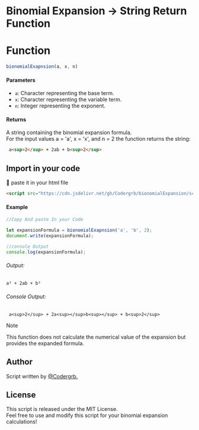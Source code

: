 # Binomial Expansion -> String Return Function


# Function 
```javascript
bionomialExapnsion(a, x, n)
```

#### Parameters
- `a`: Character representing the base term.
- `x`: Character representing the variable term.
- `n`: Integer representing the exponent.

#### Returns
A string containing the binomial expansion formula. <br>
For the input values a = 'a', x = 'x', and n = 2
the function returns the string:
```html
 a<sup>2</sup> + 2ab + b<sup>2</sup>
````
## Import in your code
:pushpin: paste it in your html file
```html
<script src="https://cdn.jsdelivr.net/gh/Codergrb/bionomialExpansion/script.js"></script>
```
#### Example

```javascript
//Copy And paste In your Code

let expansionFormula = bionomialExapnsion('a', 'b', 2);
document.write(expansionFormula);

//console Output
console.log(expansionFormula);
```
###### Output: 
```html 
a² + 2ab + b²
```
###### Console Output:
```
 a<sup>2</sup> + 2a<sup></sup>b<sup></sup> + b<sup>2</sup>
```
> [!Note]
 >This function does not calculate the numerical value of the expansion but provides the expanded formula.
## Author
 Script written by [@Codergrb.](https://github.com/Codergrb)

## License
 This script is released under the MIT License. <br>
 Feel free to use and modify this script for your binomial expansion calculations!
